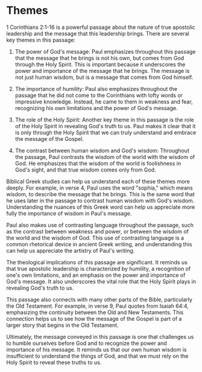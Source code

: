 # Themes

1 Corinthians 2:1-16 is a powerful passage about the nature of true apostolic leadership and the message that this leadership brings. There are several key themes in this passage:

1. The power of God's message: Paul emphasizes throughout this passage that the message that he brings is not his own, but comes from God through the Holy Spirit. This is important because it underscores the power and importance of the message that he brings. The message is not just human wisdom, but is a message that comes from God himself.

2. The importance of humility: Paul also emphasizes throughout the passage that he did not come to the Corinthians with lofty words or impressive knowledge. Instead, he came to them in weakness and fear, recognizing his own limitations and the power of God's message.

3. The role of the Holy Spirit: Another key theme in this passage is the role of the Holy Spirit in revealing God's truth to us. Paul makes it clear that it is only through the Holy Spirit that we can truly understand and embrace the message of the Gospel.

4. The contrast between human wisdom and God's wisdom: Throughout the passage, Paul contrasts the wisdom of the world with the wisdom of God. He emphasizes that the wisdom of the world is foolishness in God's sight, and that true wisdom comes only from God.

Biblical Greek studies can help us understand each of these themes more deeply. For example, in verse 4, Paul uses the word "sophia," which means wisdom, to describe the message that he brings. This is the same word that he uses later in the passage to contrast human wisdom with God's wisdom. Understanding the nuances of this Greek word can help us appreciate more fully the importance of wisdom in Paul's message.

Paul also makes use of contrasting language throughout the passage, such as the contrast between weakness and power, or between the wisdom of the world and the wisdom of God. This use of contrasting language is a common rhetorical device in ancient Greek writing, and understanding this can help us appreciate the artistry of Paul's writing.

The theological implications of this passage are significant. It reminds us that true apostolic leadership is characterized by humility, a recognition of one's own limitations, and an emphasis on the power and importance of God's message. It also underscores the vital role that the Holy Spirit plays in revealing God's truth to us.

This passage also connects with many other parts of the Bible, particularly the Old Testament. For example, in verse 9, Paul quotes from Isaiah 64:4, emphasizing the continuity between the Old and New Testaments. This connection helps us to see how the message of the Gospel is part of a larger story that begins in the Old Testament.

Ultimately, the message conveyed in this passage is one that challenges us to humble ourselves before God and to recognize the power and importance of his message. It reminds us that our own human wisdom is insufficient to understand the things of God, and that we must rely on the Holy Spirit to reveal these truths to us.

